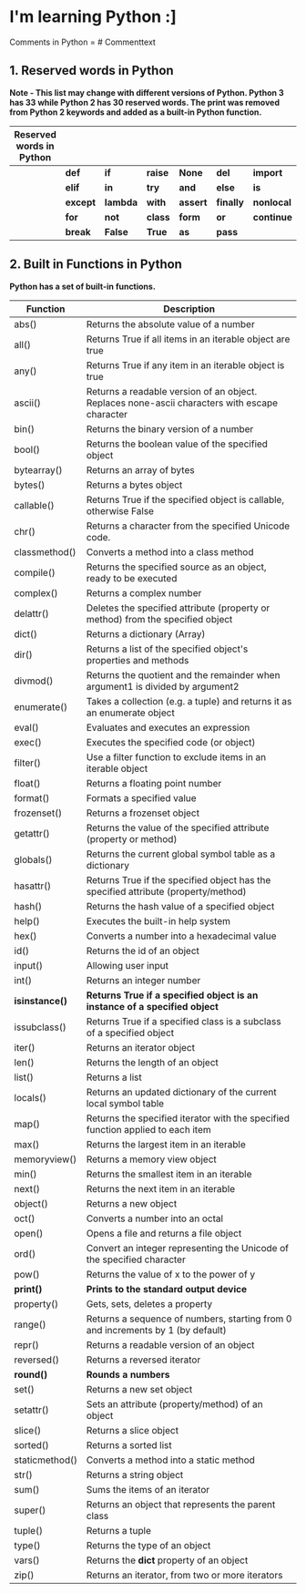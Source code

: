 # I'm learning Python :]
 
Comments in Python = # Commenttext

## 1. Reserved words in Python <br>
**Note - This list may change with different versions of Python. Python 3 has 33 while Python 2 has 30 reserved words. The print was removed from Python 2 keywords and added as a built-in Python function.** <br>

| **Reserved words in Python** |        |        |       |        |         |          |        |
|------------------------------|--------|--------|-------|--------|---------|----------|--------|
|                              | **def**    | **if**     | **raise** | **None**   | **del**     | **import**   | **return** |
|                              | **elif**   | **in**     | **try**   | **and**    | **else**    | **is**       | **while**  |
|                              | **except** | **lambda** | **with**  | **assert** | **finally** | **nonlocal** | **yield**  |
|                              | **for**    | **not**    | **class** | **form**   | **or**      | **continue** | **global** |
|                              | **break**  |  **False** |  **True** | **as**     | **pass**    |              |            | 


## 2. Built in Functions in Python
**Python has a set of built-in functions.** <br>

| **Function**     | **Description**                                                                                |
|------------------|------------------------------------------------------------------------------------------------|
| abs()            | Returns the absolute value of a number                                                         |
| all()            | Returns True if all items in an iterable object are true                                       |
| any()            | Returns True if any item in an iterable object is true                                         |
| ascii()          | Returns a readable version of an object.  Replaces none-ascii characters with escape character |
| bin()            | Returns the binary version of a number                                                         |
| bool()           | Returns the boolean value of the specified object                                              |
| bytearray()      | Returns an array of bytes                                                                      |
| bytes()          | Returns a bytes object                                                                         |
| callable()       | Returns True if the specified object is callable, otherwise False                              |
| chr()            | Returns a character from the specified Unicode code.                                           |
| classmethod()    | Converts a method into a class method                                                          |
| compile()        | Returns the specified source as an object, ready to be executed                                |
| complex()        | Returns a complex number                                                                       |
| delattr()        | Deletes the specified attribute (property or method)  from the specified object                |
| dict()           | Returns a dictionary (Array)                                                                   |
| dir()            | Returns a list of the specified object's properties and methods                                |
| divmod()         | Returns the quotient and the remainder  when argument1 is divided by argument2                 |
| enumerate()      | Takes a collection (e.g. a tuple) and returns it as an enumerate object                        |
| eval()           | Evaluates and executes an expression                                                           |
| exec()           | Executes the specified code (or object)                                                        |
| filter()         | Use a filter function to exclude items in an iterable object                                   |
| float()          | Returns a floating point number                                                                |
| format()         | Formats a specified value                                                                      |
| frozenset()      | Returns a frozenset object                                                                     |
| getattr()        | Returns the value of the specified attribute (property or method)                              |
| globals()        | Returns the current global symbol table as a dictionary                                        |
| hasattr()        | Returns True if the specified object has the specified attribute (property/method)             |
| hash()           | Returns the hash value of a specified object                                                   |
| help()           | Executes the built-in help system                                                              |
| hex()            | Converts a number into a hexadecimal value                                                     |
| id()             | Returns the id of an object                                                                    |
| input()          | Allowing user input                                                                            |
| int()            | Returns an integer number                                                                      |
| **isinstance()** | **Returns True if a specified object is an instance of a specified object**                    |
| issubclass()     | Returns True if a specified class is a subclass of a specified object                          |
| iter()           | Returns an iterator object                                                                     |
| len()            | Returns the length of an object                                                                |
| list()           | Returns a list                                                                                 |
| locals()         | Returns an updated dictionary of the current local symbol table                                |
| map()            | Returns the specified iterator with the specified function applied to each item                |
| max()            | Returns the largest item in an iterable                                                        |
| memoryview()     | Returns a memory view object                                                                   |
| min()            | Returns the smallest item in an iterable                                                       |
| next()           | Returns the next item in an iterable                                                           |
| object()         | Returns a new object                                                                           |
| oct()            | Converts a number into an octal                                                                |
| open()           | Opens a file and returns a file object                                                         |
| ord()            | Convert an integer representing the Unicode of the specified character                         |
| pow()            | Returns the value of x to the power of y                                                       |
| **print()**      | **Prints to the standard output device**                                                       |
| property()       | Gets, sets, deletes a property                                                                 |
| range()          | Returns a sequence of numbers, starting from 0 and increments by 1 (by default)                |
| repr()           | Returns a readable version of an object                                                        |
| reversed()       | Returns a reversed iterator                                                                    |
| **round()**      | **Rounds a numbers**                                                                           |
| set()            | Returns a new set object                                                                       |
| setattr()        | Sets an attribute (property/method) of an object                                               |
| slice()          | Returns a slice object                                                                         |
| sorted()         | Returns a sorted list                                                                          |
| staticmethod()   | Converts a method into a static method                                                         |
| str()            | Returns a string object                                                                        |
| sum()            | Sums the items of an iterator                                                                  |
| super()          | Returns an object that represents the parent class                                             |
| tuple()          | Returns a tuple                                                                                |
| type()           | Returns the type of an object                                                                  |
| vars()           | Returns the ____dict____ property of an object                                                     |
| zip()            | Returns an iterator, from two or more iterators                                                |
